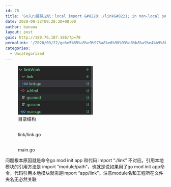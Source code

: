 ```yaml
---
id: 78
title: 'Go入门易踩之坑：local import &#8220;./link&#8221; in non-local package'
date: 2020-09-22T09:28:20+00:00
author: banana
layout: post
guid: http://180.76.187.186/?p=78
permalink: '/2020/09/22/go%e5%85%a5%e9%97%a8%e6%98%93%e8%b8%a9%e4%b9%8b%e5%9d%91%ef%bc%9alocal-import-link-in-non-local-package/'
categories:
  - Uncategorized
---
```

<div class="wp-block-image">
  <figure class="aligncenter size-large"><img src="/wp-content/uploads/2020/09/image.png" alt="" class="wp-image-79" /><figcaption>目录结构</figcaption></figure>
</div>

<div class="wp-block-image">
  <figure class="aligncenter size-large"><img src="/wp-content/uploads/2020/09/image-1.png" alt="" class="wp-image-80" srcset="/wp-content/uploads/2020/09/image-1.png 374w, /wp-content/uploads/2020/09/image-1-300x206.png 300w" sizes="(max-width: 374px) 100vw, 374px" /><figcaption>link/link.go</figcaption></figure>
</div>

<div class="wp-block-image">
  <figure class="aligncenter size-large"><img src="/wp-content/uploads/2020/09/image-2.png" alt="" class="wp-image-81" srcset="/wp-content/uploads/2020/09/image-2.png 376w, /wp-content/uploads/2020/09/image-2-300x216.png 300w" sizes="(max-width: 376px) 100vw, 376px" /><figcaption>main.go</figcaption></figure>
</div>

问题根本原因就是命令go mod init app 和代码 import &#8220;./link&#8221; 不对应。引用本地模块的引用方法是 import &#8220;module/path&#8221;，也就是说如果用了go mod init app命令，代码引用本地模块就需是import &#8220;app/link&#8221;。注意module名和工程所在文件夹名无必然关联